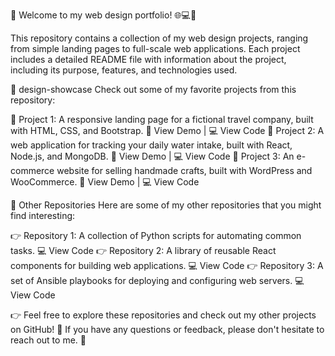 👋 Welcome to my web design portfolio! 🌐💻🎨

This repository contains a collection of my web design projects, ranging from simple landing pages to full-scale web applications. Each project includes a detailed README file with information about the project, including its purpose, features, and technologies used.

👀 design-showcase
Check out some of my favorite projects from this repository:

🚀 Project 1: A responsive landing page for a fictional travel company, built with HTML, CSS, and Bootstrap. 👀 View Demo | 💻 View Code
🚀 Project 2: A web application for tracking your daily water intake, built with React, Node.js, and MongoDB. 👀 View Demo | 💻 View Code
🚀 Project 3: An e-commerce website for selling handmade crafts, built with WordPress and WooCommerce. 👀 View Demo | 💻 View Code

📁 Other Repositories
Here are some of my other repositories that you might find interesting:

👉 Repository 1: A collection of Python scripts for automating common tasks. 💻 View Code
👉 Repository 2: A library of reusable React components for building web applications. 💻 View Code
👉 Repository 3: A set of Ansible playbooks for deploying and configuring web servers. 💻 View Code

👉 Feel free to explore these repositories and check out my other projects on GitHub! 🚀 If you have any questions or feedback, please don't hesitate to reach out to me. 📩
